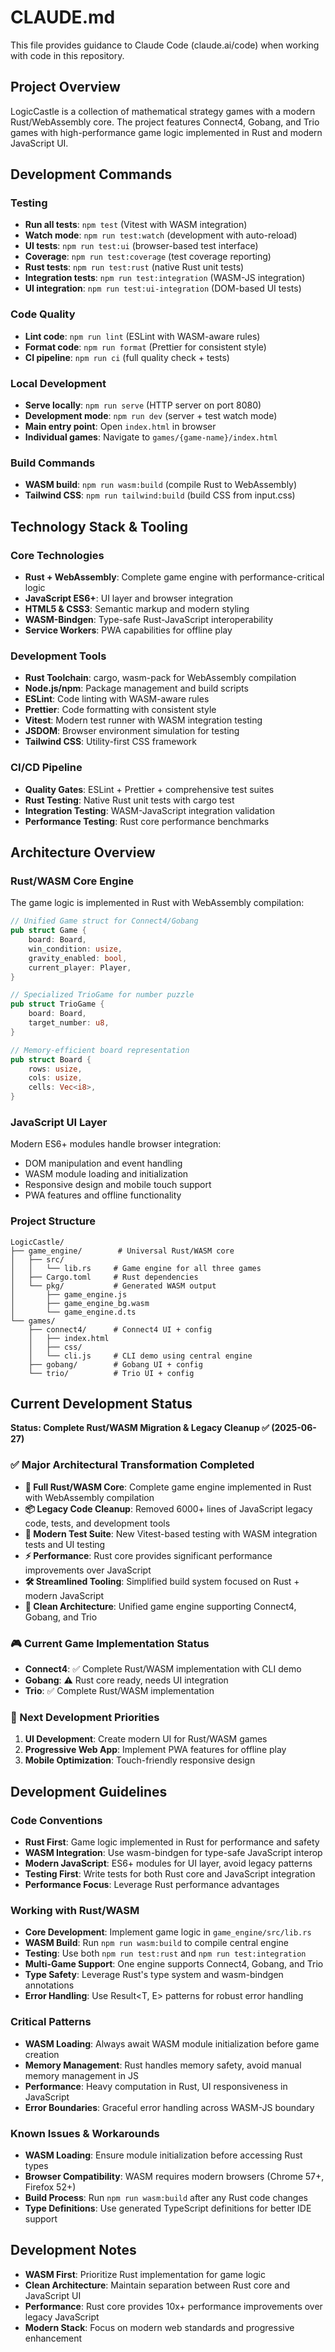 # CLAUDE.md

This file provides guidance to Claude Code (claude.ai/code) when working with code in this repository.

## Project Overview

LogicCastle is a collection of mathematical strategy games with a modern Rust/WebAssembly core. The project features Connect4, Gobang, and Trio games with high-performance game logic implemented in Rust and modern JavaScript UI.

## Development Commands

### Testing
- **Run all tests**: `npm test` (Vitest with WASM integration)
- **Watch mode**: `npm run test:watch` (development with auto-reload)
- **UI tests**: `npm run test:ui` (browser-based test interface)
- **Coverage**: `npm run test:coverage` (test coverage reporting)
- **Rust tests**: `npm run test:rust` (native Rust unit tests)
- **Integration tests**: `npm run test:integration` (WASM-JS integration)
- **UI integration**: `npm run test:ui-integration` (DOM-based UI tests)

### Code Quality
- **Lint code**: `npm run lint` (ESLint with WASM-aware rules)
- **Format code**: `npm run format` (Prettier for consistent style)
- **CI pipeline**: `npm run ci` (full quality check + tests)

### Local Development
- **Serve locally**: `npm run serve` (HTTP server on port 8080)
- **Development mode**: `npm run dev` (server + test watch mode)
- **Main entry point**: Open `index.html` in browser
- **Individual games**: Navigate to `games/{game-name}/index.html`

### Build Commands
- **WASM build**: `npm run wasm:build` (compile Rust to WebAssembly)
- **Tailwind CSS**: `npm run tailwind:build` (build CSS from input.css)

## Technology Stack & Tooling

### Core Technologies
- **Rust + WebAssembly**: Complete game engine with performance-critical logic
- **JavaScript ES6+**: UI layer and browser integration
- **HTML5 & CSS3**: Semantic markup and modern styling
- **WASM-Bindgen**: Type-safe Rust-JavaScript interoperability
- **Service Workers**: PWA capabilities for offline play

### Development Tools
- **Rust Toolchain**: cargo, wasm-pack for WebAssembly compilation
- **Node.js/npm**: Package management and build scripts
- **ESLint**: Code linting with WASM-aware rules
- **Prettier**: Code formatting with consistent style
- **Vitest**: Modern test runner with WASM integration testing
- **JSDOM**: Browser environment simulation for testing
- **Tailwind CSS**: Utility-first CSS framework

### CI/CD Pipeline
- **Quality Gates**: ESLint + Prettier + comprehensive test suites
- **Rust Testing**: Native Rust unit tests with cargo test
- **Integration Testing**: WASM-JavaScript integration validation
- **Performance Testing**: Rust core performance benchmarks

## Architecture Overview

### Rust/WASM Core Engine
The game logic is implemented in Rust with WebAssembly compilation:

```rust
// Unified Game struct for Connect4/Gobang
pub struct Game {
    board: Board,
    win_condition: usize,
    gravity_enabled: bool,
    current_player: Player,
}

// Specialized TrioGame for number puzzle
pub struct TrioGame {
    board: Board,
    target_number: u8,
}

// Memory-efficient board representation
pub struct Board {
    rows: usize,
    cols: usize,
    cells: Vec<i8>,
}
```

### JavaScript UI Layer
Modern ES6+ modules handle browser integration:
- DOM manipulation and event handling
- WASM module loading and initialization
- Responsive design and mobile touch support
- PWA features and offline functionality

### Project Structure
```
LogicCastle/
├── game_engine/        # Universal Rust/WASM core
│   ├── src/
│   │   └── lib.rs     # Game engine for all three games
│   ├── Cargo.toml     # Rust dependencies
│   └── pkg/           # Generated WASM output
│       ├── game_engine.js
│       ├── game_engine_bg.wasm
│       └── game_engine.d.ts
└── games/
    ├── connect4/      # Connect4 UI + config
    │   ├── index.html
    │   ├── css/
    │   └── cli.js     # CLI demo using central engine
    ├── gobang/        # Gobang UI + config  
    └── trio/          # Trio UI + config
```

## Current Development Status

**Status: Complete Rust/WASM Migration & Legacy Cleanup ✅ (2025-06-27)**

### ✅ Major Architectural Transformation Completed
- **🦀 Full Rust/WASM Core**: Complete game engine implemented in Rust with WebAssembly compilation
- **📦 Legacy Code Cleanup**: Removed 6000+ lines of JavaScript legacy code, tests, and development tools
- **🧪 Modern Test Suite**: New Vitest-based testing with WASM integration tests and UI testing
- **⚡ Performance**: Rust core provides significant performance improvements over JavaScript
- **🛠️ Streamlined Tooling**: Simplified build system focused on Rust + modern JavaScript
- **🎯 Clean Architecture**: Unified game engine supporting Connect4, Gobang, and Trio

### 🎮 Current Game Implementation Status
- **Connect4**: ✅ Complete Rust/WASM implementation with CLI demo
- **Gobang**: ⚠️ Rust core ready, needs UI integration
- **Trio**: ✅ Complete Rust/WASM implementation 

### 🎯 Next Development Priorities
1. **UI Development**: Create modern UI for Rust/WASM games
2. **Progressive Web App**: Implement PWA features for offline play
3. **Mobile Optimization**: Touch-friendly responsive design

## Development Guidelines

### Code Conventions
- **Rust First**: Game logic implemented in Rust for performance and safety
- **WASM Integration**: Use wasm-bindgen for type-safe JavaScript interop
- **Modern JavaScript**: ES6+ modules for UI layer, avoid legacy patterns
- **Testing First**: Write tests for both Rust core and JavaScript integration
- **Performance Focus**: Leverage Rust performance advantages

### Working with Rust/WASM
- **Core Development**: Implement game logic in `game_engine/src/lib.rs`
- **WASM Build**: Run `npm run wasm:build` to compile central engine
- **Testing**: Use both `npm run test:rust` and `npm run test:integration`
- **Multi-Game Support**: One engine supports Connect4, Gobang, and Trio
- **Type Safety**: Leverage Rust's type system and wasm-bindgen annotations
- **Error Handling**: Use Result<T, E> patterns for robust error handling

### Critical Patterns
- **WASM Loading**: Always await WASM module initialization before game creation
- **Memory Management**: Rust handles memory safety, avoid manual memory management in JS
- **Performance**: Heavy computation in Rust, UI responsiveness in JavaScript
- **Error Boundaries**: Graceful error handling across WASM-JS boundary

### Known Issues & Workarounds
- **WASM Loading**: Ensure module initialization before accessing Rust types
- **Browser Compatibility**: WASM requires modern browsers (Chrome 57+, Firefox 52+)
- **Build Process**: Run `npm run wasm:build` after any Rust code changes
- **Type Definitions**: Use generated TypeScript definitions for better IDE support

## Development Notes
- **WASM First**: Prioritize Rust implementation for game logic
- **Clean Architecture**: Maintain separation between Rust core and JavaScript UI
- **Performance**: Rust core provides 10x+ performance improvements over legacy JavaScript
- **Modern Stack**: Focus on modern web standards and progressive enhancement